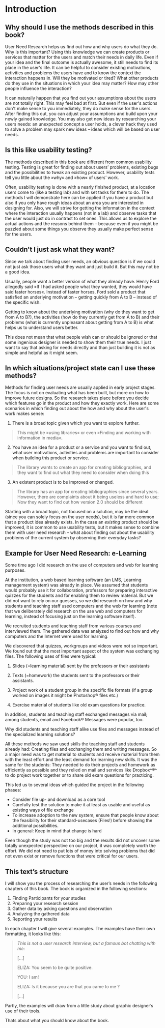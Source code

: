 # Introduction

<!-- what do you want to find our may be incorported somewhere here -->

## Why should I use the methods described in this book?

User Need Research helps us find out how and why users do what they do. Why is this important? Using this knowledge we can create products or services that matter for the users and match their needs in daily life.  Even if your idea and the final outcome is actually awesome, it still needs to find its place in the user's life. It can be helpful to consider existing motivations, activities and problems the users have and to know the context the interaction happens in. Will they be motivated or tired? What other products do they use in the situations in which your idea may matter? How may other people influence the interaction?

It can naturally happen that you find out your assumptions about the users are not totally right. This may feel bad at first. But even if the user's actions don't make sense to you immediately, they do make sense for the users. After finding this out, you can adjust your assumptions and build upon your newly gained knowledge. You may also get new ideas by researching your users needs: an unexpected concept a user holds, a clever hack they used to solve a problem may spark new ideas – ideas which will be based on user needs.

## Is this like usability testing?

The methods described in this book are different from common usability testing. Testing is great for finding out about users’ problems, existing bugs and the possibilities to tweak an existing product. However, usability tests tell you little about the »why« and »how« of users’ work.

Often, usability testing is done with a nearly finished product, at a location users come to (like a testing lab) and with set tasks for them to do. The methods I will demonstrate here can be applied if you have a product but also if you only have rough ideas about an area you are interested in designing for. Also, we will strive for getting the information in the context where the interaction usually happens (not in a lab) and observe tasks that the user would just do in contrast to set ones. This allows us to explore the actual actions and the reasons behind them –  because even if you might be puzzled about some things you observe they usually make perfect sense for the users.

## Couldn't I just ask what they want?

Since we talk about finding user needs, an obvious question is if we could not just ask those users what they want and just build it. But this may not be a good idea.

Usually, people want a better version of what they already have.  Henry Ford allegedly said »If I had asked people what they wanted, they would have said faster horses«. Instead of faster horses, Ford sold a product that satisfied an underlying motivation – getting quickly from A to B – instead of the specific wish.

Getting to know about the underlying motivation (why do they want to get from A to B?), the activities (how do they currently get from A to B) and their problems (what is currently unpleasant about getting from A to B) is what helps us to understand users better.

This does not mean that what people wish can or should be ignored or that some ingenious designer is needed to show them their true needs. I just want to say that asking for needs directly and than just building it is not as simple and helpful as it might seem.


## In which situations/project state can I use these methods?

Methods for finding user needs are usually applied in early project stages. The focus is not on evaluating what has been built, but more on how to improve future designs. So the research takes place before you decide which features go in the product and how they exactly work. Here are some scenarios in which finding out about the how and why about the user's work makes sense:

1. There is a broad topic given which you want to explore further.

> This might be »using libraries« or even »Finding and working with information in media«.

2. You have an idea for a product or a service and you want to find out, what user motivations, activities and problems are important to consider when building this product or service.

> The library wants to create an app for creating bibliographies, and
> they want to find out what they need to consider when doing this

3. An existent product is to be improved or changed.

> The library has an app for creating bibliographies since several years.
> However, there are complaints about it being useless and hard to use;
> Now they want to find out how version 2.0 should be different

Starting with a broad topic, not focused on a solution, may be the ideal (since you can solely focus on the user needs), but it is far more common that a product idea already exists. In the case an *existing* product should be improved, it is common to use usability tests, but it makes sense to combine them with user need research – what about finding out about the usability problems of the current system by observing their everyday tasks?


## Example for User Need Research: e-Learning

Some time ago I did research on the use of computers and web for learning purposes.

At the institution, a web based learning software (an LMS, Learning management system)
was already in place. We assumed that students would probably use it for collaboration,
professors for preparing interactive quizzes for the students and for enabling them to
review material. But we did not want to rely on our guesses, so we did research on how
and why students and teaching staff used computers and the web for learning (note that we
deliberately did research on the use web and computers for learning, instead of focusing
just on the learning software itself).

We recruited students and teaching staff from various courses and interviewed them. The gathered data
was analyzed to find out how and why computers and the Internet were used for learning.

We discovered that  quizzes, workgroups and videos were not so important. We found out that the most important aspect of the system was exchanging files. The following uses of files were typical:

1. Slides (=learning material) sent by the professors or their assistants

2. Texts (=homework) the students sent to the professors or their assistants.

3. Project work of a student group in the specific file formats (if a group worked on images it might be Photoshop® files etc.)

4. Exercise material of students like old exam questions for practice.

In addition, students and teaching staff exchanged messages via mail;
among students, email and Facebook® Messages were  popular, too.

Why did students and teaching staff alike use files and messages instead of
the specialized learning solutions?

All these methods we saw used skills the teaching staff and students already had:
Creating files and exchanging them and writing messages. So a major need was
to get material to students and receive material from them with the least effort
and the least demand for learning new skills. It was the same for the students: They needed
to do their projects and homework as efficiently as possible and they relied
on mail and services like Dropbox^®^ to do project work together or to share old exam
questions for practicing.

This led us to several ideas which guided the project in the following phases:

* Consider file up- and download as a core tool
* Carefully test the solution to make it at least as usable and useful as existing ways of file exchange
* To increase adoption to the new system, ensure that people know about the feasibility for their standard-usecases (Files!) before showing the additional possibilities.
* In general: Keep in mind that change is hard

Even though the study was not too big and the results did not uncover some
totally unexpected perspective on our project, it was completely worth the effort.
We did not need to put lots of money into solving problems that did not even
exist or  remove functions that were critical for our users.

## This text’s structure
I will show you the process of researching the user’s needs in the following chapters of this book. The book is organized in the following sections:

1. Finding Participants for your studies
2. Preparing your research session
3. Gather data by asking questions  and observation
4. Analyzing the gathered data
5. Reporting your results

In each chapter I will give several examples. The examples have their own formatting, it looks like this:


> *This is not a user research interview, but a famous bot chatting with me:*
>
> […]
>
> ELIZA: You seem to be quite positive.
>
> YOU:   I am!
>
> ELIZA: Is it because you are that you came to me ?
>
>[…]


Partly, the examples will draw from a little study about graphic designer’s use of their tools.

Thats about what you should know about the book.
